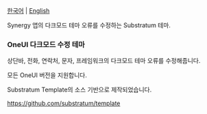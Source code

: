 [한국어](https://github.com/Inotia96/OneUI_Darkmode_Theme_Fix) | [English](https://github.com/Inotia96/OneUI_Darkmode_Theme_Fix/blob/main/README_en-US.md)

Synergy 앱의 다크모드 테마 오류를 수정하는 Substratum 테마.


### OneUI 다크모드 수정 테마

상단바, 전화, 연락처, 문자, 프레임워크의 다크모드 테마 오류를 수정해줍니다.

모든 OneUI 버전을 지원합니다.



Substratum Template의 소스 기반으로 제작되었습니다.

https://github.com/substratum/template
